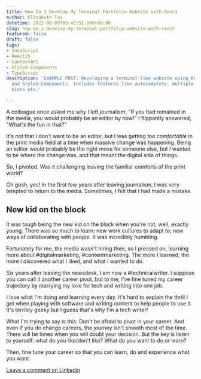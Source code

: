 ```yaml
---
title: How Do I Develop My Terminal Portfolio Website with React
author: Elizabeth Tai
datetime: 2022-06-09T03:42:51.000+00:00
slug: how-do-i-develop-my-terminal-portfolio-website-with-react
featured: false
draft: false
tags:
- JavaScript
- ReactJS
- ContextAPI
- Styled-Components
- TypeScript
description: 'EXAMPLE POST: Developing a terminal-like website using ReactJS, TypeScript
  and Styled-Components. Includes features like autocomplete, multiple themes, command
  hints etc.'

---
```

A colleague once asked me why I left journalism. "If you had remained in the media, you would probably be an editor by now!"
I flippantly answered, "What's the fun in that?"

It's not that I don't want to be an editor, but I was getting _too comfortable_ in the print media field at a time when massive change was happening. Being an editor would probably be the right move for someone else, but I wanted to be where the change was, and that meant the digital side of things.

So, I pivoted. Was it challenging leaving the familiar comforts of the print world?

Oh gosh, yes! In the first few years after leaving journalism, I was very tempted to return to the media. Sometimes, I felt that I had made a mistake.

## New kid on the block

It was tough being the new kid on the block when you're not, well, exactly young. There was so much to learn; new work cultures to adapt to; new ways of collaborating with people. It was incredibly humbling.

Fortunately for me, the media wasn't hiring then, so I pressed on, learning more about #digitalmarketing, #contentmarketing. The more I learned, the more I discovered what I liked, and what I wanted to do.

Six years after leaving the newsdesk, I am now a #technicalwriter. I suppose you can call it another career pivot, but to me, I've fine tuned my career trajectory by marrying my love for tech and writing into one job.

I love what I'm doing and learning every day. It's hard to explain the thrill I get when playing with software and writing content to help people to use it. It's terribly geeky but I guess that's why I'm a tech writer!

What I'm trying to say is this: Don't be afraid to pivot in your career. And even if you do change careers, the journey isn't smooth most of the time. There will be times when you will doubt your decision. But the key is listen to yourself: what do you like/don't like? What do you want to do or learn?

Then, fine tune your career so that you can learn, do and experience what you want.

[Leave a comment on Linkedin](https://www.linkedin.com/posts/elizabethtai_digitalmarketing-contentmarketing-technicalwriter-activity-7007919468299386880-aluH/?utm_source=share&utm_medium=member_desktop)